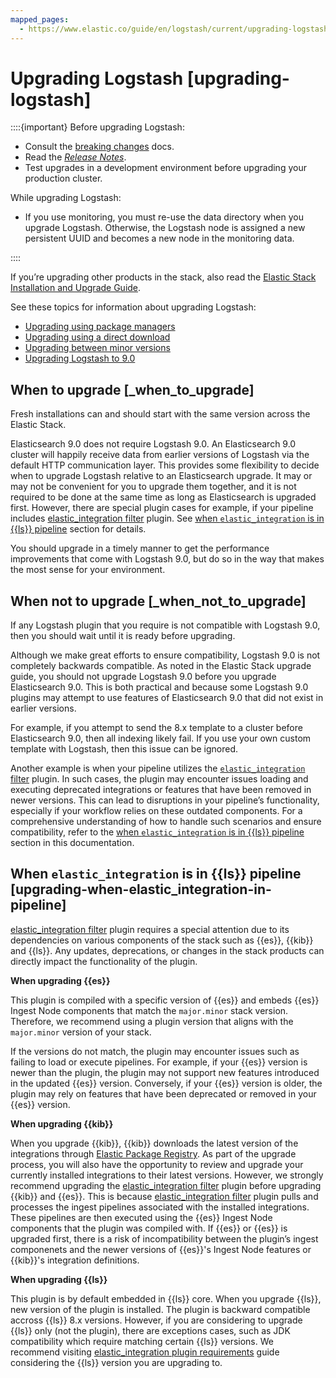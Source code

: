 ```yaml
---
mapped_pages:
  - https://www.elastic.co/guide/en/logstash/current/upgrading-logstash.html
---
```


# Upgrading Logstash [upgrading-logstash]

::::{important}
Before upgrading Logstash:

* Consult the [breaking changes](/release-notes/breaking-changes.md) docs.
* Read the [*Release Notes*](/release-notes/index.md).
* Test upgrades in a development environment before upgrading your production cluster.

While upgrading Logstash:

* If you use monitoring, you must re-use the data directory when you upgrade Logstash. Otherwise, the Logstash node is assigned a new persistent UUID and becomes a new node in the monitoring data.

::::


If you’re upgrading other products in the stack, also read the [Elastic Stack Installation and Upgrade Guide](docs-content://deploy-manage/index.md).

See these topics for information about upgrading Logstash:

* [Upgrading using package managers](/reference/upgrading-using-package-managers.md)
* [Upgrading using a direct download](/reference/upgrading-using-direct-download.md)
* [Upgrading between minor versions](/reference/upgrading-minor-versions.md)
* [Upgrading Logstash to 9.0](/reference/upgrading-logstash-9-0.md)


## When to upgrade [_when_to_upgrade]

Fresh installations can and should start with the same version across the Elastic Stack.

Elasticsearch 9.0 does not require Logstash 9.0. An Elasticsearch 9.0 cluster will happily receive data from earlier versions of Logstash via the default HTTP communication layer. This provides some flexibility to decide when to upgrade Logstash relative to an Elasticsearch upgrade. It may or may not be convenient for you to upgrade them together, and it is not required to be done at the same time as long as Elasticsearch is upgraded first. However, there are special plugin cases for example, if your pipeline includes [elastic_integration filter](/logstash-docs-md://lsr/plugins-filters-elastic_integration.md) plugin. See [when `elastic_integration` is in {{ls}} pipeline](#upgrading-when-elastic_integration-in-pipeline) section for details.

You should upgrade in a timely manner to get the performance improvements that come with Logstash 9.0, but do so in the way that makes the most sense for your environment.


## When not to upgrade [_when_not_to_upgrade]

If any Logstash plugin that you require is not compatible with Logstash 9.0, then you should wait until it is ready before upgrading.

Although we make great efforts to ensure compatibility, Logstash 9.0 is not completely backwards compatible. As noted in the Elastic Stack upgrade guide, you should not upgrade Logstash 9.0 before you upgrade Elasticsearch 9.0. This is both practical and because some Logstash 9.0 plugins may attempt to use features of Elasticsearch 9.0 that did not exist in earlier versions.

For example, if you attempt to send the 8.x template to a cluster before Elasticsearch 9.0, then  all indexing likely fail. If you use your own custom template with Logstash, then this issue can be ignored.

Another example is when your pipeline utilizes the [`elastic_integration` filter](/logstash-docs-md://lsr/plugins-filters-elastic_integration.md) plugin. In such cases, the plugin may encounter issues loading and executing deprecated integrations or features that have been removed in newer versions. This can lead to disruptions in your pipeline’s functionality, especially if your workflow relies on these outdated components. For a comprehensive understanding of how to handle such scenarios and ensure compatibility, refer to the [when `elastic_integration` is in {{ls}} pipeline](#upgrading-when-elastic_integration-in-pipeline) section in this documentation.


## When `elastic_integration` is in {{ls}} pipeline [upgrading-when-elastic_integration-in-pipeline]

[elastic_integration filter](/logstash-docs-md://lsr/plugins-filters-elastic_integration.md) plugin requires a special attention due to its dependencies on various components of the stack such as {{es}}, {{kib}} and {{ls}}. Any updates, deprecations, or changes in the stack products can directly impact the functionality of the plugin.

**When upgrading {{es}}**

This plugin is compiled with a specific version of {{es}} and embeds {{es}} Ingest Node components that match the `major.minor` stack version. Therefore, we recommend using a plugin version that aligns with the `major.minor` version of your stack.

If the versions do not match, the plugin may encounter issues such as failing to load or execute pipelines. For example, if your {{es}} version is newer than the plugin, the plugin may not support new features introduced in the updated {{es}} version. Conversely, if your {{es}} version is older, the plugin may rely on features that have been deprecated or removed in your {{es}} version.

**When upgrading {{kib}}**

When you upgrade {{kib}}, {{kib}} downloads the latest version of the integrations through [Elastic Package Registry](docs-content://reference/ingestion-tools/fleet/index.md#package-registry-intro). As part of the upgrade process, you will also have the opportunity to review and upgrade your currently installed integrations to their latest versions. However, we strongly recommend upgrading the [elastic_integration filter](/logstash-docs-md://lsr/plugins-filters-elastic_integration.md) plugin before upgrading {{kib}} and {{es}}. This is because [elastic_integration filter](/logstash-docs-md://lsr/plugins-filters-elastic_integration.md) plugin pulls and processes the ingest pipelines associated with the installed integrations. These pipelines are then executed using the {{es}} Ingest Node components that the plugin was compiled with. If {{es}} or {{es}} is upgraded first, there is a risk of incompatibility between the plugin’s ingest componenets and the newer versions of {{es}}'s Ingest Node features or {{kib}}'s integration definitions.

**When upgrading {{ls}}**

This plugin is by default embedded in {{ls}} core. When you upgrade {{ls}}, new version of the plugin is installed. The plugin is backward compatible accross {{ls}} 8.x versions. However, if you are considering to upgrade {{ls}} only (not the plugin), there are exceptions cases, such as JDK compatibility which require matching certain {{ls}} versions. We recommend visiting [elastic_integration plugin requirements](/logstash-docs-md://lsr/plugins-filters-elastic_integration.md#plugins-filters-elastic_integration-requirements) guide considering the {{ls}} version you are upgrading to.





